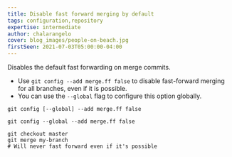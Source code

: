 ```yaml
---
title: Disable fast forward merging by default
tags: configuration,repository
expertise: intermediate
author: chalarangelo
cover: blog_images/people-on-beach.jpg
firstSeen: 2021-07-03T05:00:00-04:00
---
```


Disables the default fast forwarding on merge commits.

- Use `git config --add merge.ff false` to disable fast-forward merging for all branches, even if it is possible.
- You can use the `--global` flag to configure this option globally.

```shell
git config [--global] --add merge.ff false
```

```shell
git config --global --add merge.ff false

git checkout master
git merge my-branch
# Will never fast forward even if it's possible
```
